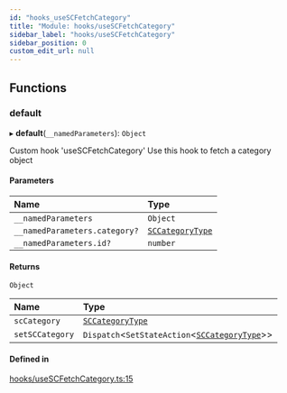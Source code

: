 ```yaml
---
id: "hooks_useSCFetchCategory"
title: "Module: hooks/useSCFetchCategory"
sidebar_label: "hooks/useSCFetchCategory"
sidebar_position: 0
custom_edit_url: null
---
```


## Functions

### default

▸ **default**(`__namedParameters`): `Object`

Custom hook 'useSCFetchCategory'
Use this hook to fetch a category object

#### Parameters

| Name | Type |
| :------ | :------ |
| `__namedParameters` | `Object` |
| `__namedParameters.category?` | [`SCCategoryType`](../interfaces/types_category.SCCategoryType) |
| `__namedParameters.id?` | `number` |

#### Returns

`Object`

| Name | Type |
| :------ | :------ |
| `scCategory` | [`SCCategoryType`](../interfaces/types_category.SCCategoryType) |
| `setSCCategory` | `Dispatch`<`SetStateAction`<[`SCCategoryType`](../interfaces/types_category.SCCategoryType)\>\> |

#### Defined in

[hooks/useSCFetchCategory.ts:15](https://github.com/selfcommunity/community-ui/blob/7f26f69/packages/sc-core/src/hooks/useSCFetchCategory.ts#L15)
